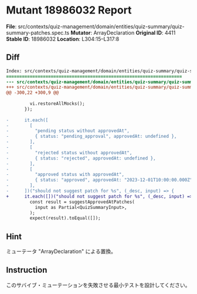 # Mutant 18986032 Report

**File**: src/contexts/quiz-management/domain/entities/quiz-summary/quiz-summary-patches.spec.ts
**Mutator**: ArrayDeclaration
**Original ID**: 4411
**Stable ID**: 18986032
**Location**: L304:15–L317:8

## Diff

```diff
Index: src/contexts/quiz-management/domain/entities/quiz-summary/quiz-summary-patches.spec.ts
===================================================================
--- src/contexts/quiz-management/domain/entities/quiz-summary/quiz-summary-patches.spec.ts	original
+++ src/contexts/quiz-management/domain/entities/quiz-summary/quiz-summary-patches.spec.ts	mutated #4411
@@ -300,22 +300,9 @@
 
         vi.restoreAllMocks();
       });
 
-      it.each([
-        [
-          "pending status without approvedAt",
-          { status: "pending_approval", approvedAt: undefined },
-        ],
-        [
-          "rejected status without approvedAt",
-          { status: "rejected", approvedAt: undefined },
-        ],
-        [
-          "approved status with approvedAt",
-          { status: "approved", approvedAt: "2023-12-01T10:00:00.000Z" },
-        ],
-      ])("should not suggest patch for %s", (_desc, input) => {
+      it.each([])("should not suggest patch for %s", (_desc, input) => {
         const result = suggestApprovedAtPatches(
           input as Partial<QuizSummaryInput>,
         );
         expect(result).toEqual([]);
```

## Hint

ミューテータ "ArrayDeclaration" による置換。

## Instruction

このサバイブ・ミューテーションを失敗させる最小テストを設計してください。
